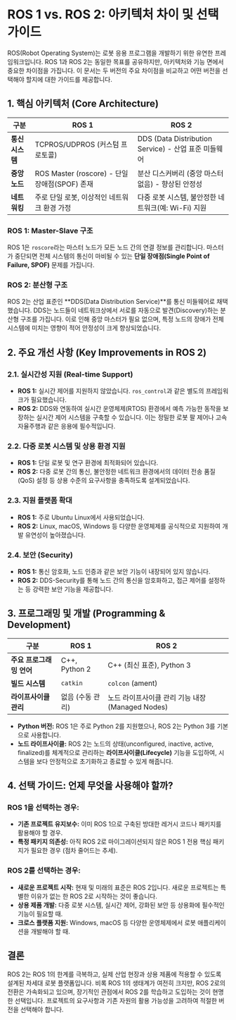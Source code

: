 # ROS 1 vs. ROS 2: 아키텍처 차이 및 선택 가이드

ROS(Robot Operating System)는 로봇 응용 프로그램을 개발하기 위한 유연한 프레임워크입니다. ROS 1과 ROS 2는 동일한 목표를 공유하지만, 아키텍처와 기능 면에서 중요한 차이점을 가집니다. 이 문서는 두 버전의 주요 차이점을 비교하고 어떤 버전을 선택해야 할지에 대한 가이드를 제공합니다.

## 1. 핵심 아키텍처 (Core Architecture)

| 구분 | ROS 1 | ROS 2 |
| --- | --- | --- |
| **통신 시스템** | TCPROS/UDPROS (커스텀 프로토콜) | DDS (Data Distribution Service) - 산업 표준 미들웨어 |
| **중앙 노드** | ROS Master (roscore) - 단일 장애점(SPOF) 존재 | 분산 디스커버리 (중앙 마스터 없음) - 향상된 안정성 |
| **네트워킹** | 주로 단일 로봇, 이상적인 네트워크 환경 가정 | 다중 로봇 시스템, 불안정한 네트워크(예: Wi-Fi) 지원 |

### ROS 1: Master-Slave 구조
ROS 1은 `roscore`라는 마스터 노드가 모든 노드 간의 연결 정보를 관리합니다. 마스터가 중단되면 전체 시스템의 통신이 마비될 수 있는 **단일 장애점(Single Point of Failure, SPOF)** 문제를 가집니다.

### ROS 2: 분산형 구조
ROS 2는 산업 표준인 **DDS(Data Distribution Service)**를 통신 미들웨어로 채택했습니다. DDS는 노드들이 네트워크상에서 서로를 자동으로 발견(Discovery)하는 분산형 구조를 가집니다. 이로 인해 중앙 마스터가 필요 없으며, 특정 노드의 장애가 전체 시스템에 미치는 영향이 적어 안정성이 크게 향상되었습니다.

## 2. 주요 개선 사항 (Key Improvements in ROS 2)

### 2.1. 실시간성 지원 (Real-time Support)
- **ROS 1:** 실시간 제어를 지원하지 않았습니다. `ros_control`과 같은 별도의 프레임워크가 필요했습니다.
- **ROS 2:** DDS와 연동하여 실시간 운영체제(RTOS) 환경에서 예측 가능한 동작을 보장하는 실시간 제어 시스템을 구축할 수 있습니다. 이는 정밀한 로봇 팔 제어나 고속 자율주행과 같은 응용에 필수적입니다.

### 2.2. 다중 로봇 시스템 및 상용 환경 지원
- **ROS 1:** 단일 로봇 및 연구 환경에 최적화되어 있습니다.
- **ROS 2:** 다중 로봇 간의 통신, 불안정한 네트워크 환경에서의 데이터 전송 품질(QoS) 설정 등 상용 수준의 요구사항을 충족하도록 설계되었습니다.

### 2.3. 지원 플랫폼 확대
- **ROS 1:** 주로 Ubuntu Linux에서 사용되었습니다.
- **ROS 2:** Linux, macOS, Windows 등 다양한 운영체제를 공식적으로 지원하여 개발 유연성이 높아졌습니다.

### 2.4. 보안 (Security)
- **ROS 1:** 통신 암호화, 노드 인증과 같은 보안 기능이 내장되어 있지 않습니다.
- **ROS 2:** DDS-Security를 통해 노드 간의 통신을 암호화하고, 접근 제어를 설정하는 등 강력한 보안 기능을 제공합니다.

## 3. 프로그래밍 및 개발 (Programming & Development)

| 구분 | ROS 1 | ROS 2 |
| --- | --- | --- |
| **주요 프로그래밍 언어** | C++, Python 2 | C++ (최신 표준), Python 3 |
| **빌드 시스템** | `catkin` | `colcon` (ament) |
| **라이프사이클 관리** | 없음 (수동 관리) | 노드 라이프사이클 관리 기능 내장 (Managed Nodes) |

- **Python 버전:** ROS 1은 주로 Python 2를 지원했으나, ROS 2는 Python 3를 기본으로 사용합니다.
- **노드 라이프사이클:** ROS 2는 노드의 상태(unconfigured, inactive, active, finalized)를 체계적으로 관리하는 **라이프사이클(Lifecycle)** 기능을 도입하여, 시스템을 보다 안정적으로 초기화하고 종료할 수 있게 해줍니다.

## 4. 선택 가이드: 언제 무엇을 사용해야 할까?

### ROS 1을 선택하는 경우:
- **기존 프로젝트 유지보수:** 이미 ROS 1으로 구축된 방대한 레거시 코드나 패키지를 활용해야 할 경우.
- **특정 패키지 의존성:** 아직 ROS 2로 마이그레이션되지 않은 ROS 1 전용 핵심 패키지가 필요한 경우 (점차 줄어드는 추세).

### ROS 2를 선택하는 경우:
- **새로운 프로젝트 시작:** 현재 및 미래의 표준은 ROS 2입니다. 새로운 프로젝트는 특별한 이유가 없는 한 ROS 2로 시작하는 것이 좋습니다.
- **상용 제품 개발:** 다중 로봇 시스템, 실시간 제어, 강화된 보안 등 상용화에 필수적인 기능이 필요할 때.
- **크로스 플랫폼 지원:** Windows, macOS 등 다양한 운영체제에서 로봇 애플리케이션을 개발해야 할 때.

## 결론

ROS 2는 ROS 1의 한계를 극복하고, 실제 산업 현장과 상용 제품에 적용할 수 있도록 설계된 차세대 로봇 플랫폼입니다. 비록 ROS 1의 생태계가 여전히 크지만, ROS 2로의 전환은 가속화되고 있으며, 장기적인 관점에서 ROS 2를 학습하고 도입하는 것이 현명한 선택입니다. 프로젝트의 요구사항과 기존 자원의 활용 가능성을 고려하여 적절한 버전을 선택해야 합니다.
